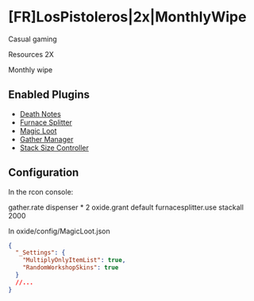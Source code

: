 # [FR]LosPistoleros|2x|MonthlyWipe

Casual gaming

Resources 2X

Monthly wipe

## Enabled Plugins

* [Death Notes](https://umod.org/plugins/death-notes)
* [Furnace Splitter](https://umod.org/plugins/furnace-splitter)
* [Magic Loot](https://umod.org/plugins/magic-loot)
* [Gather Manager](https://umod.org/plugins/gather-manager)
* [Stack Size Controller](https://umod.org/plugins/stack-size-controller)

## Configuration

In the rcon console:

  gather.rate dispenser * 2
  oxide.grant default furnacesplitter.use
  stackall 2000

In oxide/config/MagicLoot.json

```json
{
  "_Settings": {
    "MultiplyOnlyItemList": true,
    "RandomWorkshopSkins": true
  }
  //...
}

